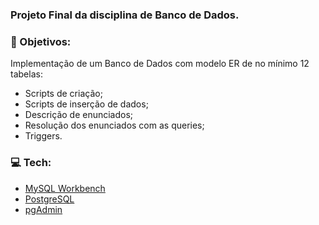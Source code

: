 ### Projeto Final da disciplina de Banco de Dados.

### :dart: Objetivos:
Implementação de um Banco de Dados com modelo ER de no mínimo 12 tabelas:
- Scripts de criação;
- Scripts de inserção de dados;
- Descrição de enunciados;
- Resolução dos enunciados com as queries;
- Triggers.


### :computer: Tech:
- [MySQL Workbench](https://www.mysql.com/products/workbench/)
- [PostgreSQL](https://www.postgresql.org/)
- [pgAdmin](https://www.pgadmin.org/)
